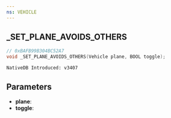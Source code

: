 ```yaml
---
ns: VEHICLE
---
```

## _SET_PLANE_AVOIDS_OTHERS

```c
// 0xBAFB99B304BC52A7
void _SET_PLANE_AVOIDS_OTHERS(Vehicle plane, BOOL toggle);
```

```
NativeDB Introduced: v3407
```


## Parameters
* **plane**:
* **toggle**:
